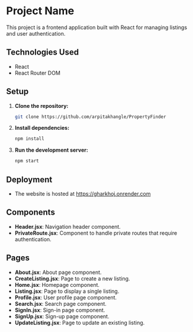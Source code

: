 # Project Name

This project is a frontend application built with React for managing listings and user authentication.

## Technologies Used

- React
- React Router DOM

## Setup

1. **Clone the repository:**
   ```bash
   git clone https://github.com/arpitakhangle/PropertyFinder
2. **Install dependencies:**
   ```bash
   npm install
3. **Run the development server:**
   ```bash
   npm start
## Deployment
- The website is hosted at https://gharkhoj.onrender.com

## Components

- **Header.jsx**: Navigation header component.
- **PrivateRoute.jsx**: Component to handle private routes that require authentication.

## Pages

- **About.jsx**: About page component.
- **CreateListing.jsx**: Page to create a new listing.
- **Home.jsx**: Homepage component.
- **Listing.jsx**: Page to display a single listing.
- **Profile.jsx**: User profile page component.
- **Search.jsx**: Search page component.
- **SignIn.jsx**: Sign-in page component.
- **SignUp.jsx**: Sign-up page component.
- **UpdateListing.jsx**: Page to update an existing listing.




